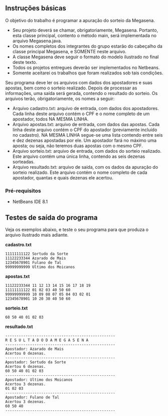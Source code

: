 ## Instruções básicas  ##
O objetivo do trabalho é programar a apuração do sorteio da Megasena.
* Seu projeto deverá se chamar, obrigatoriamente, Megasena. Portanto, esta classe principal, contento o
método main, será implementada no arquivo Megasena.java.
* Os nomes completos dos integrantes do grupo estarão do cabeçalho da classe principal Megasena, e
SOMENTE neste arquivo.
* A classe Megasena deve seguir o formato do modelo ilustrado no final deste texto.
* Todos os projetos entregues deverão ser implementados no Netbeans.
* Somente aceitarei os trabalhos que foram realizados sob tais condições.

Seu programa deve ler os arquivos com dados dos apostadores e suas apostas, bem como o sorteio
realizado. Depois de processar as informações, uma saída será gerada, contendo o resultado do sorteio. Os
arquivos terão, obrigatoriamente, os nomes a seguir:
* Arquivo cadastro.txt: arquivo de entrada, com dados dos apostadores.
Cada linha deste arquivo contém o CPF e o nome completo de um apostador, todos NA MESMA LINHA.
* Arquivo apostas.txt: arquivo de entrada, com dados das apostas.
Cada linha deste arquivo contém o CPF do apostador (previamente incluído no cadastro).
NA MESMA LINHA segue-se uma lista contendo entre seis e dez dezenas apostadas por ele. Um
apostador fará no máximo uma aposta; ou seja, não teremos duas apostas com o mesmo CPF.
* Arquivo sorteio.txt: arquivo de entrada, com dados do sorteio realizado.
Este arquivo contém uma única linha, contendo as seis dezenas sorteadas.
* Arquivo resultado.txt: arquivo de saída, com os dados da apuração do sorteio realizado.
Este arquivo contém o nome completo de cada apostador, quantas e quais dezenas ele acertou.

### Pré-requisitos  ###
* NetBeans IDE 8.1

## Testes de saída do programa  ##
Veja os exemplos abaixo, e teste o seu programa para que produza o arquivo ilustrado mais adiante.

**cadastro.txt**
```
11111111122 Sortudo da Sorte
11122233344 Azarado de Mais
12345678901 Fulano de Tal
99999999999 Ultimo dos Moicanos
```

**apostas.txt**
```
11122233344 11 12 13 14 15 16 17 18 19
11111111122 01 02 03 40 50 60
99999999999 10 09 08 07 05 04 03 02 01
12345678901 10 20 30 40 50 60
```

**sorteio.txt**
```
60 50 40 01 02 03
```

**resultado.txt**
```
-------------------------------------------------
R E S U L T A D O D A M E G A S E N A
-------------------------------------------------
Apostador: Azarado de Mais
Acertou 0 dezenas.
-------------------------------------------------
Apostador: Sortudo da Sorte
Acertou 6 dezenas.
60 50 40 01 02 03
-------------------------------------------------
Apostador: Ultimo dos Moicanos
Acertou 3 dezenas.
01 02 03
-------------------------------------------------
Apostador: Fulano de Tal
Acertou 3 dezenas.
60 50 40
-------------------------------------------------
```
